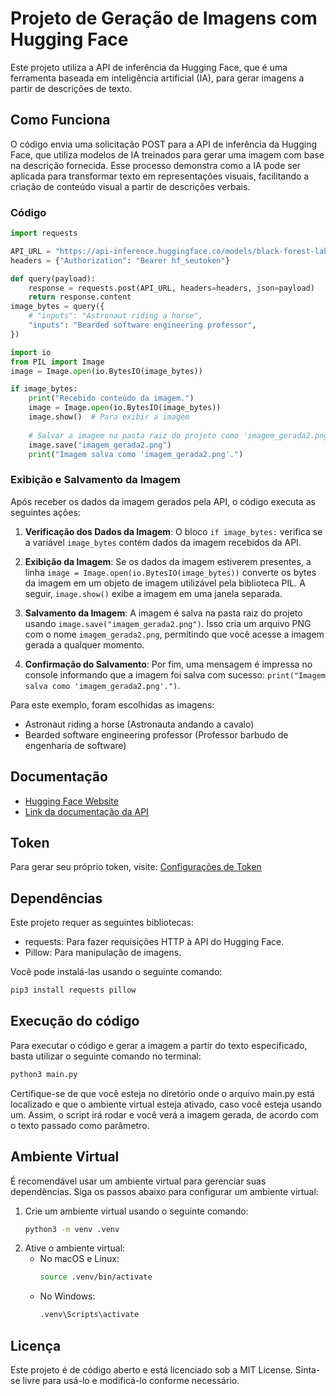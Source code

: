 # Projeto de Geração de Imagens com Hugging Face

Este projeto utiliza a API de inferência da Hugging Face, que é uma ferramenta baseada em inteligência artificial (IA), para gerar imagens a partir de descrições de texto.

## Como Funciona

O código envia uma solicitação POST para a API de inferência da Hugging Face, que utiliza modelos de IA treinados para gerar uma imagem com base na descrição fornecida. Esse processo demonstra como a IA pode ser aplicada para transformar texto em representações visuais, facilitando a criação de conteúdo visual a partir de descrições verbais.

### Código

```python
import requests

API_URL = "https://api-inference.huggingface.co/models/black-forest-labs/FLUX.1-dev"
headers = {"Authorization": "Bearer hf_seutoken"}

def query(payload):
	response = requests.post(API_URL, headers=headers, json=payload)
	return response.content
image_bytes = query({
    # "inputs": "Astronaut riding a horse",
	"inputs": "Bearded software engineering professor",
})

import io
from PIL import Image
image = Image.open(io.BytesIO(image_bytes))

if image_bytes:
    print("Recebido conteúdo da imagem.")
    image = Image.open(io.BytesIO(image_bytes))
    image.show()  # Para exibir a imagem
    
    # Salvar a imagem na pasta raiz do projeto como 'imagem_gerada2.png'
    image.save("imagem_gerada2.png")
    print("Imagem salva como 'imagem_gerada2.png'.")
```

### Exibição e Salvamento da Imagem

Após receber os dados da imagem gerados pela API, o código executa as seguintes ações:

1. **Verificação dos Dados da Imagem**: 
   O bloco `if image_bytes:` verifica se a variável `image_bytes` contém dados da imagem recebidos da API.

2. **Exibição da Imagem**:
   Se os dados da imagem estiverem presentes, a linha `image = Image.open(io.BytesIO(image_bytes))` converte os bytes da imagem em um objeto de imagem utilizável pela biblioteca PIL. A seguir, `image.show()` exibe a imagem em uma janela separada.

3. **Salvamento da Imagem**:
   A imagem é salva na pasta raiz do projeto usando `image.save("imagem_gerada2.png")`. Isso cria um arquivo PNG com o nome `imagem_gerada2.png`, permitindo que você acesse a imagem gerada a qualquer momento.

4. **Confirmação do Salvamento**:
   Por fim, uma mensagem é impressa no console informando que a imagem foi salva com sucesso: `print("Imagem salva como 'imagem_gerada2.png'.")`.

Para este exemplo, foram escolhidas as imagens:
- Astronaut riding a horse (Astronauta andando a cavalo)
- Bearded software engineering professor (Professor barbudo de engenharia de software)

## Documentação
- [Hugging Face Website](https://huggingface.co/)
- [Link da documentação da API](https://huggingface.co/docs/api-inference/tasks/text-to-image?code=python#text-to-image)

## Token
Para gerar seu próprio token, visite: [Configurações de Token](https://huggingface.co/settings/tokens)

## Dependências

Este projeto requer as seguintes bibliotecas:
- requests: Para fazer requisições HTTP à API do Hugging Face.
- Pillow: Para manipulação de imagens.

Você pode instalá-las usando o seguinte comando:

```bash
pip3 install requests pillow
```

## Execução do código

Para executar o código e gerar a imagem a partir do texto especificado, basta utilizar o seguinte comando no terminal:

```bash
python3 main.py
```

Certifique-se de que você esteja no diretório onde o arquivo main.py está localizado e que o ambiente virtual esteja ativado, caso você esteja usando um. Assim, o script irá rodar e você verá a imagem gerada, de acordo com o texto passado como parâmetro.

## Ambiente Virtual

É recomendável usar um ambiente virtual para gerenciar suas dependências. Siga os passos abaixo para configurar um ambiente virtual:

1. Crie um ambiente virtual usando o seguinte comando:
    ```bash
    python3 -m venv .venv
    ```
2. Ative o ambiente virtual:
    - No macOS e Linux:
        ```bash
        source .venv/bin/activate
        ```
    - No Windows:
        ```bash
        .venv\Scripts\activate
        ```

## Licença

Este projeto é de código aberto e está licenciado sob a MIT License. Sinta-se livre para usá-lo e modificá-lo conforme necessário.
